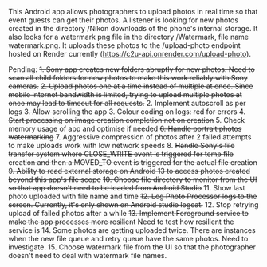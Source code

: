This Android app allows photographers to upload photos in real time so that event guests can get their photos. A listener is looking for new photos created in the directory /Nikon downloads of the phone's internal storage. It also looks for a watermark png file in the directory /Watermark, file name watermark.png. It uploads these photos to the /upload-photo endpoint hosted on Render currently (https://c2u-api.onrender.com/upload-photo).

Pending:
~~1. Sony app creates new folders abruptly for new photos. Need to scan all child folders for new photos to make this work reliably with Sony cameras.~~
~~2. Upload photos one at a time instead of multiple at once. Since mobile internet bandwidth is limited, trying to upload multiple photos at once may lead to timeout for all requests.~~
2. Implement autoscroll as per logs
~~3. Allow scrolling the app~~
~~3. Colour coding on logs: red for errors~~
~~4. Start processing on image creation completion not on creation~~
5. Check memory usage of app and optimise if needed
~~6. Handle portrait photos watermarking~~
7. Aggressive compression of photos after 2 failed attempts to make uploads work with low network speeds
8. ~~Handle Sony's file transfer system where CLOSE_WRITE event is triggered for temp file creation and then a MOVED_TO event is triggered for the actual file creation~~
~~9. Ability to read external storage on Android 13 to access photos created beyond this app's file scope~~
~~10. Choose file directory to monitor from the UI so that app doesn't need to be loaded from Android Studio~~
11. Show last photo uploaded with file name and time
~~12. Log Photo Processor logs to the screen. Currently, it's only shown on Android studio logcat.~~
12. Stop retrying upload of failed photos after a while
~~13. Implement Foreground service to make the app processes more resilient~~ Need to test how resilient the service is
14. Some photos are getting uploaded twice. There are instances when the new file queue and retry queue have the same photos. Need to investigate.
15. Choose watermark file from the UI so that the photographer doesn't need to deal with watermark file names.
